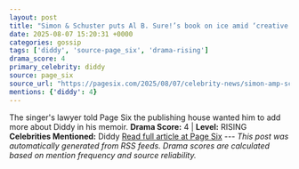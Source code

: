 ```yaml
---
layout: post
title: "Simon & Schuster puts Al B. Sure!’s book on ice amid ‘creative differences’ over Diddy"
date: 2025-08-07 15:20:31 +0000
categories: gossip
tags: ['diddy', 'source-page_six', 'drama-rising']
drama_score: 4
primary_celebrity: diddy
source: page_six
source_url: "https://pagesix.com/2025/08/07/celebrity-news/simon-amp-schuster-puts-al-b-sures-book-on-ice-amid-creative-differences-over-diddy/"
mentions: {'diddy': 4}
---
```


The singer's lawyer told Page Six the publishing house wanted him to add more about Diddy in his memoir. **Drama Score:** 4 | **Level:** RISING **Celebrities Mentioned:** Diddy [Read full article at Page Six](https://pagesix.com/2025/08/07/celebrity-news/simon-amp-schuster-puts-al-b-sures-book-on-ice-amid-creative-differences-over-diddy/) --- *This post was automatically generated from RSS feeds. Drama scores are calculated based on mention frequency and source reliability.*